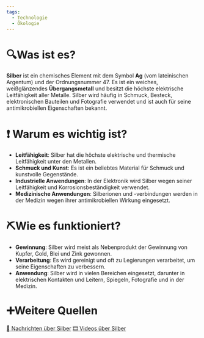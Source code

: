 ```yaml
---
tags:
  - Technologie
  - Ökologie
---
```

# 🔍Was ist es?
**Silber** ist ein chemisches Element mit dem Symbol **Ag** (vom lateinischen Argentum) und der Ordnungsnummer 47. Es ist ein weiches, weißglänzendes **Übergangsmetall** und besitzt die höchste elektrische Leitfähigkeit aller Metalle. Silber wird häufig in Schmuck, Besteck, elektronischen Bauteilen und Fotografie verwendet und ist auch für seine antimikrobiellen Eigenschaften bekannt.

# ❗ Warum es wichtig ist?
- **Leitfähigkeit**: Silber hat die höchste elektrische und thermische Leitfähigkeit unter den Metallen.
- **Schmuck und Kunst**: Es ist ein beliebtes Material für Schmuck und kunstvolle Gegenstände.
- **Industrielle Anwendungen**: In der Elektronik wird Silber wegen seiner Leitfähigkeit und Korrosionsbeständigkeit verwendet.
- **Medizinische Anwendungen**: Silberionen und -verbindungen werden in der Medizin wegen ihrer antimikrobiellen Wirkung eingesetzt.

# ⛏Wie es funktioniert?
- **Gewinnung**: Silber wird meist als Nebenprodukt der Gewinnung von Kupfer, Gold, Blei und Zink gewonnen.
- **Verarbeitung**: Es wird gereinigt und oft zu Legierungen verarbeitet, um seine Eigenschaften zu verbessern.
- **Anwendung**: Silber wird in vielen Bereichen eingesetzt, darunter in elektrischen Kontakten und Leitern, Spiegeln, Fotografie und in der Medizin.

# ➕Weitere Quellen
[📄 Nachrichten über Silber](https://www.google.com/search?q=Silber&tbm=nws)
[🎞 Videos über Silber](https://www.google.com/search?q=Silber&tbm=vid)